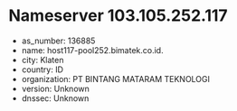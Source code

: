 # Nameserver 103.105.252.117

* as_number: 136885
* name: host117-pool252.bimatek.co.id.
* city: Klaten
* country: ID
* organization: PT BINTANG MATARAM TEKNOLOGI
* version: Unknown
* dnssec: Unknown
